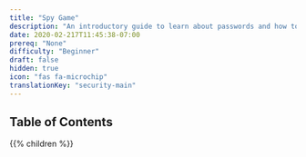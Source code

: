 ```yaml
---
title: "Spy Game"
description: "An introductory guide to learn about passwords and how to create a strong one!"
date: 2020-02-217T11:45:38-07:00
prereq: "None"
difficulty: "Beginner"
draft: false
hidden: true
icon: "fas fa-microchip"
translationKey: "security-main"
---
```


## Table of Contents

{{% children %}}
